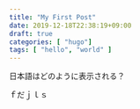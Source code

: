 ```yaml
---
title: "My First Post"
date: 2019-12-18T22:38:19+09:00
draft: true
categories: [ "hugo"]
tags: [ "hello", "world" ]
---
```






日本語はどのように表示される？



ｆだｊｌｓ

